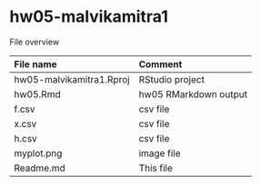 # hw05-malvikamitra1
File overview


| File name | Comment |
|:---|:---|
| hw05-malvikamitra1.Rproj | RStudio project |
| hw05.Rmd | hw05 RMarkdown output |
| f.csv | csv file |
| x.csv | csv file |
| h.csv | csv file |
| myplot.png| image file|
| Readme.md | This file |
